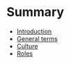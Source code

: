 # Summary

* [Introduction](README.md)
* [General terms](chapter1.md)
* [Culture](culture.md)
* [Roles](roles.md)

